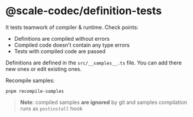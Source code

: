 # @scale-codec/definition-tests

It tests teamwork of compiler & runtime. Check points:

-   Definitions are compiled without errors
-   Compiled code doesn't contain any type errors
-   Tests with compiled code are passed

Definitions are defined in the `src/__samples__.ts` file. You can add there new ones or edit existing ones.

Recompile samples:

```shell
pnpm recompile-samples
```

> **Note**: compiled samples **are ignored** by git and samples compilation runs as `postinstall` hook
